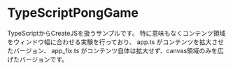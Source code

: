 TypeScriptPongGame
==================

TypeScriptからCreateJSを扱うサンプルです。
特に意味もなくコンテンツ領域をウィンドウ幅に合わせる実験を行っており、
app.ts がコンテンツを拡大させたバージョン、
app_fix.ts がコンテンツ自体は拡大せず、canvas領域のみを広げたバージョンです。

